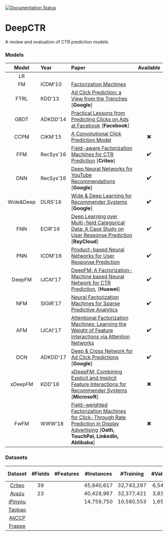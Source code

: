 [![Documentation Status](https://readthedocs.org/projects/deepctr/badge/?version=latest)](https://deepctr.readthedocs.io/en/latest/?badge=latest)

# DeepCTR
A review and evaluation of CTR prediction models

### Models
| Model | Year | Paper | Available | 
| :-----: | :-------|:------------|:----------:|
| LR | |||
| FM |ICDM'10 | [Factorization Machines](https://www.csie.ntu.edu.tw/~b97053/paper/Rendle2010FM.pdf)||
| FTRL | KDD'13| [Ad Click Prediction: a View from the Trenches](https://www.researchgate.net/publication/262412214_Ad_click_prediction_a_view_from_the_trenches) [**Google**]||
| GBDT |ADKDD'14| [Practical Lessons from Predicting Clicks on Ads at Facebook](https://dl.acm.org/citation.cfm?id=2648589) [**Facebook**] ||
| CCPM |CIKM'15| [A Convolutional Click Prediction Model](http://www.escience.cn/system/download/73676) | :heavy_multiplication_x: |
| FFM | RecSys'16 | [Field-aware Factorization Machines for CTR Prediction](https://dl.acm.org/citation.cfm?id=2959134) [**Criteo**] |:heavy_check_mark: |
| DNN | RecSys'16 | [Deep Neural Networks for YouTube Recommendations](http://art.yale.edu/file_columns/0001/1132/covington.pdf) [**Google**] |:heavy_check_mark: |
| Wide&Deep | DLRS'16 | [Wide & Deep Learning for Recommender Systems](https://arxiv.org/pdf/1606.07792.pdf) [**Google**] |:heavy_check_mark: |
| FNN |ECIR'16 | [Deep Learning over Multi-field Categorical Data: A Case Study on User Response Prediction](https://arxiv.org/abs/1601.02376) [**RayCloud**] |:heavy_check_mark: |
| PNN | ICDM'16 | [Product-based Neural Networks for User Response Prediction](https://arxiv.org/pdf/1611.00144.pdf) | :heavy_check_mark: |
| DeepFM | IJCAI'17 | [DeepFM: A Factorization-Machine based Neural Network for CTR Prediction](https://arxiv.org/abs/1703.04247), [**Huawei**] | :heavy_check_mark: |
| NFM |SIGIR'17| [Neural Factorization Machines for Sparse Predictive Analytics](https://dl.acm.org/citation.cfm?id=3080777) | :heavy_check_mark: |
| AFM |IJCAI'17| [Attentional Factorization Machines: Learning the Weight of Feature Interactions via Attention Networks](http://www.ijcai.org/proceedings/2017/0435.pdf) |:heavy_check_mark:|
| DCN | ADKDD'17 | [Deep & Cross Network for Ad Click Predictions](https://arxiv.org/abs/1708.05123) [**Google**] | :heavy_check_mark:|
| xDeepFM |KDD'18| [xDeepFM: Combining Explicit and Implicit Feature Interactions for Recommender Systems](https://arxiv.org/pdf/1803.05170.pdf) [**Microsoft**] | :heavy_multiplication_x: |
| FwFM | WWW'18 | [Field-weighted Factorization Machines for Click-Through Rate Prediction in Display Advertising](https://arxiv.org/pdf/1806.03514.pdf) [**Oath, TouchPal, LinkedIn, Ablibaba**] | :heavy_multiplication_x: |


### Datasets
| Dataset |  #Fields | #Features | #Instances | #Training | #Validation | #Test | Positive Ratio |
| :-----: |:-----------:|:-----------:| :-------:|:-------:|:----------:|:------:|:------:|
| [Criteo](https://github.com/anyai/deepCTR/tree/master/data#criteo)  |39 |  |45,840,617 |32,743,297 |6,548,660| 6,548,660||
| [Avazu](https://github.com/anyai/deepCTR/tree/master/data#avazu)  |  23 || 40,428,967 | 32,377,421 | 3,832,608 | 4,218,938 ||
| [iPinyou](https://github.com/anyai/deepCTR/tree/master/data#ipinyou)  | | | 14,759,750 |10,580,553 | 1,657,567 | 2,521,630 ||
| [Taobao](https://github.com/anyai/deepCTR/tree/master/data#taobao)   |  | | | ||||
| [AliCCP](https://github.com/anyai/deepCTR/tree/master/data#aliccp)   |  | | | ||||
| [Frappe](https://github.com/anyai/deepCTR/tree/master/data#frappe)  |  | | | ||||


